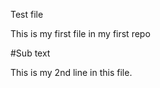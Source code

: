 Test file





This is my first file in my first repo

#Sub text

This is my 2nd line in this file.
